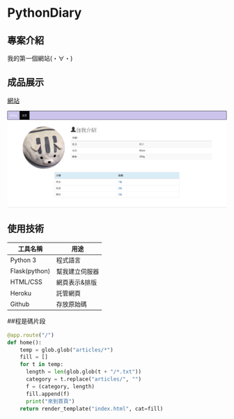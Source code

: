 # PythonDiary

## 專案介紹

我的第一個網站(・∀・)

## 成品展示

[網站](https://belladiary.herokuapp.com/)

![](https://raw.githubusercontent.com/Bellalu0926/PythonDiary/master/bella.png)

## 使用技術

工具名稱 | 用途
---------|----------
Python 3 | 程式語言
Flask(python)    | 幫我建立伺服器
HTML/CSS  | 網頁表示&排版
Heroku   | 託管網頁
Github   | 存放原始碼

##程是碼片段
```python
@app.route("/")
def home():
    temp = glob.glob("articles/*")
    fill = []
    for t in temp:
      length = len(glob.glob(t + "/*.txt"))
      category = t.replace("articles/", "")
      f = (category, length)
      fill.append(f)
      print("來到首頁")
    return render_template("index.html", cat=fill)
```



